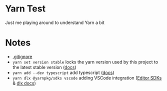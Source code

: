 # Yarn Test

Just me playing around to understand Yarn a bit

# Notes

- [.gitignore](https://yarnpkg.com/getting-started/qa#which-files-should-be-gitignored)
- `yarn set version stable` locks the yarn version used by this project to the latest stable version ([docs](https://yarnpkg.com/cli/set/version))
- `yarn add --dev typescript` add typescript ([docs](https://yarnpkg.com/cli/add))
- `yarn dlx @yarnpkg/sdks vscode` adding VSCode integration ([Editor SDKs](https://yarnpkg.com/getting-started/editor-sdks) & [dlx docs](https://yarnpkg.com/cli/dlx))
